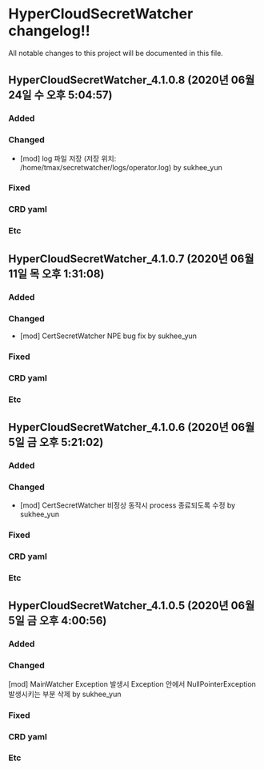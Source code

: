 # HyperCloudSecretWatcher changelog!!
All notable changes to this project will be documented in this file.

<!-------------------- v4.1.0.8 start -------------------->

## HyperCloudSecretWatcher_4.1.0.8 (2020년 06월 24일 수 오후  5:04:57)

### Added

### Changed
  - [mod] log 파일 저장 (저장 위치: /home/tmax/secretwatcher/logs/operator.log) by sukhee_yun

### Fixed

### CRD yaml

### Etc

<!--------------------- v4.1.0.8 end --------------------->

<!-------------------- v4.1.0.7 start -------------------->

## HyperCloudSecretWatcher_4.1.0.7 (2020년 06월 11일 목 오후  1:31:08)

### Added

### Changed
  - [mod] CertSecretWatcher NPE bug fix by sukhee_yun

### Fixed

### CRD yaml

### Etc

<!--------------------- v4.1.0.7 end --------------------->

<!-------------------- v4.1.0.6 start -------------------->

## HyperCloudSecretWatcher_4.1.0.6 (2020년 06월  5일 금 오후  5:21:02)

### Added

### Changed
  - [mod] CertSecretWatcher 비정상 동작시 process 종료되도록 수정 by sukhee_yun

### Fixed

### CRD yaml

### Etc

<!--------------------- v4.1.0.6 end --------------------->

<!-------------------- v4.1.0.5 start -------------------->

## HyperCloudSecretWatcher_4.1.0.5 (2020년 06월  5일 금 오후  4:00:56)

### Added

### Changed
[mod] MainWatcher Exception 발생시 Exception 안에서 NullPointerException 발생시키는 부분 삭제 by sukhee_yun

### Fixed

### CRD yaml

### Etc

<!--------------------- v4.1.0.5 end --------------------->
